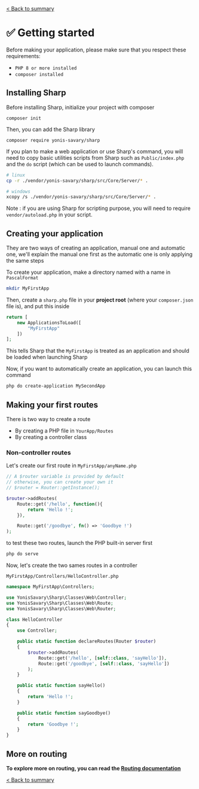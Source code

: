 [< Back to summary](../README.md)

# ✅ Getting started

Before making your application, please make sure that you respect these requirements:
- `PHP 8 or more installed`
- `composer installed`

## Installing Sharp

Before installing Sharp, initialize your project with composer

```
composer init
```

Then, you can add the Sharp library

```
composer require yonis-savary/sharp
```

If you plan to make a web application or use Sharp's command, you will need to copy basic utilities scripts from Sharp such as `Public/index.php` and the `do` script (which can be used to launch commands).

```bash
# linux
cp -r ./vendor/yonis-savary/sharp/src/Core/Server/* .

# windows
xcopy /s ./vendor/yonis-savary/sharp/src/Core/Server/* .
```

Note : if you are using Sharp for scripting purpose, you will need to require `vendor/autoload.php` in your script.

## Creating your application

They are two ways of creating an application, manual one and automatic one, we'll explain the manual one first as the automatic one is only applying the same steps

To create your application, make a directory named with a name in `PascalFormat`

```bash
mkdir MyFirstApp
```

Then, create a `sharp.php` file in your **project root** (where your `composer.json` file is), and put this inside

```php
return [
    new ApplicationsToLoad([
        "MyFirstApp"
    ])
];
```

This tells Sharp that the `MyFirstApp` is treated as an application and should be loaded when launching Sharp

Now, if you want to automatically create an application, you can launch this command

```bash
php do create-application MySecondApp
```

## Making your first routes

There is two way to create a route
- By creating a PHP file in `YourApp/Routes`
- By creating a controller class

### Non-controller routes

Let's create our first route in `MyFirstApp/anyName.php`
```php
// A $router variable is provided by default
// otherwise, you can create your own it
// $router = Router::getInstance();

$router->addRoutes(
    Route::get('/hello', function(){
        return 'Hello !';
    }),

    Route::get('/goodbye', fn() => 'Goodbye !')
);
```

to test these two routes, launch the PHP built-in server first

```bash
php do serve
```

Now, let's create the two sames routes in a controller

`MyFirstApp/Controllers/HelloController.php`

```php
namespace MyFirstApp\Controllers;

use YonisSavary\Sharp\Classes\Web\Controller;
use YonisSavary\Sharp\Classes\Web\Route;
use YonisSavary\Sharp\Classes\Web\Router;

class HelloController
{
    use Controller;

    public static function declareRoutes(Router $router)
    {
        $router->addRoutes(
            Route::get('/hello', [self::class, 'sayHello']),
            Route::get('/goodbye', [self::class, 'sayHello'])
        );
    }

    public static function sayHello()
    {
        return 'Hello !';
    }

    public static function sayGoodbye()
    {
        return 'Goodbye !';
    }
}
```

## More on routing

**To explore more on routing, you can read the [Routing documentation](../logic/routing.md)**


[< Back to summary](../README.md)
